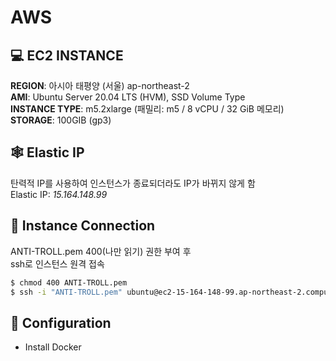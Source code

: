 # AWS

## 💻 EC2 INSTANCE
**REGION**: 아시아 태평양 (서울) ap-northeast-2   
**AMI**: Ubuntu Server 20.04 LTS (HVM), SSD Volume Type   
**INSTANCE TYPE**: m5.2xlarge (패밀리: m5 / 8 vCPU / 32 GiB 메모리)   
**STORAGE**: 100GIB (gp3)

## 🕸️ Elastic IP
탄력적 IP를 사용하여 인스턴스가 종료되더라도 IP가 바뀌지 않게 함   
Elastic IP: *15.164.148.99*

## 🔌 Instance Connection
ANTI-TROLL.pem 400(나만 읽기) 권한 부여 후   
ssh로 인스턴스 원격 접속

```bash
$ chmod 400 ANTI-TROLL.pem
$ ssh -i "ANTI-TROLL.pem" ubuntu@ec2-15-164-148-99.ap-northeast-2.compute.amazonaws.com
```

## 🔧 Configuration
- Install Docker
